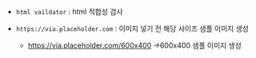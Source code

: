 * ```html vaildator``` : html 적합성 검사

* ```https://via.placeholder.com``` : 이미지 넣기 전 해당 사이즈 샘플 이미지 생성
    * https://via.placeholder.com/600x400 ->600x400 샘플 이미지 생성
